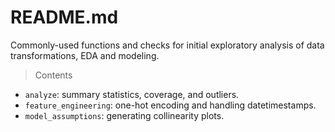 # README.md

Commonly-used functions and checks for initial exploratory analysis of data transformations, EDA and modeling.

> Contents

* `analyze`: summary statistics, coverage, and outliers.
* `feature_engineering`: one-hot encoding and handling datetimestamps.
* `model_assumptions`: generating collinearity plots.
